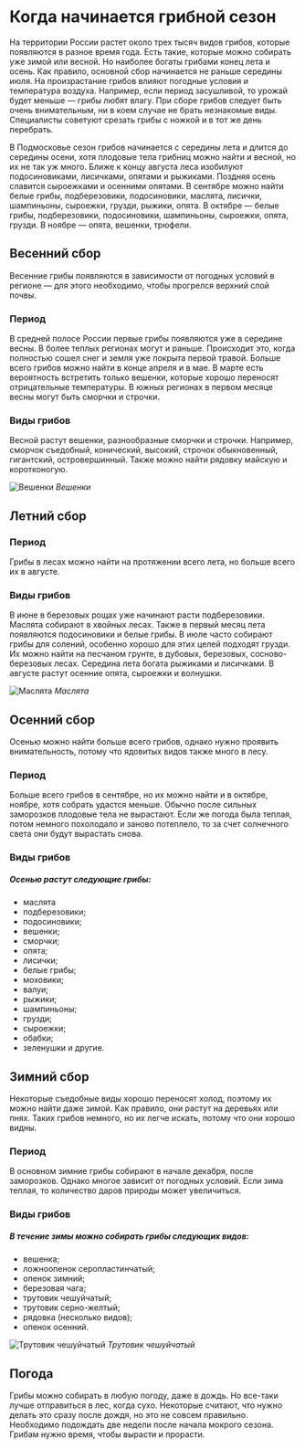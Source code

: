 # Когда начинается грибной сезон

На территории России растет около трех тысяч видов грибов, которые появляются в разное время года. Есть такие, которые можно собирать уже зимой или весной. Но наиболее богаты грибами конец лета и осень. Как правило, основной сбор начинается не раньше середины июля.
На произрастание грибов влияют погодные условия и температура воздуха. Например, если период засушливой, то урожай будет меньше — грибы любят влагу.
При сборе грибов следует быть очень внимательным, ни в коем случае не брать незнакомые виды. Специалисты советуют срезать грибы с ножкой и в тот же день перебрать.

В Подмосковье сезон грибов начинается с середины лета и длится до середины осени, хотя плодовые тела грибниц можно найти и весной, но их не так уж много. Ближе к концу августа леса изобилуют подосиновиками, лисичками, опятами и рыжиками. Поздняя осень славится сыроежками и осенними опятами. В сентябре можно найти белые грибы, подберезовики, подосиновики, маслята, лисички, шампиньоны, сыроежки, грузди, рыжики, опята. В октябре — белые грибы, подберезовики, подосиновики, шампиньоны, сыроежки, опята, грузди. В ноябре — опята, вешенки, трюфели.

## Весенний сбор

Весенние грибы появляются в зависимости от погодных условий в регионе — для этого необходимо, чтобы прогрелся верхний слой почвы.

### Период

В средней полосе России первые грибы появляются уже в середине весны. В более теплых регионах могут и раньше. Происходит это, когда полностью сошел снег и земля уже покрыта первой травой. Больше всего грибов можно найти в конце апреля и в мае. В марте есть вероятность встретить только вешенки, которые хорошо переносят отрицательные температуры. В южных регионах в первом месяце весны могут быть сморчки и строчки.

### Виды грибов

Весной растут вешенки, разнообразные сморчки и строчки. Например, сморчок съедобный, конический, высокий, строчок обыкновенный, гигантский, островершинный. Также можно найти рядовку майскую и коротконогую.

![](https://avatars.dzeninfra.ru/get-zen_doc/1875160/pub_62544faa6558dc3f7c396ddb_6254507b497433129a2e9a63/scale_1200 "Вешенки")
*Вешенки*

## Летний сбор

### Период

Грибы в лесах можно найти на протяжении всего лета, но больше всего их в августе.

### Виды грибов

В июне в березовых рощах уже начинают расти подберезовики. Маслята собирают в хвойных лесах. Также в первый месяц лета появляются подосиновики и белые грибы. В июле часто собирают грибы для солений, особенно хорошо для этих целей подходят грузди. Их можно найти на песчаном грунте, в дубовых, березовых, сосново-березовых лесах. Середина лета богата рыжиками и лисичками. В августе растут осенние опята, сыроежки и волнушки.

![](https://skazhynet.ru/wp-content/uploads/2019/09/masljata.jpg "Маслята")
*Маслята*


## Осенний сбор

Осенью можно найти больше всего грибов, однако нужно проявить внимательность, потому что ядовитых видов также много в лесу.

### Период

Больше всего грибов в сентябре, но их можно найти и в октябре, ноябре, хотя собрать удастся меньше. Обычно после сильных заморозков плодовые тела не вырастают. Если же погода была теплая, потом немного похолодало и заново потеплело, то за счет солнечного света они будут вырастать снова.

### Виды грибов

##### Осенью растут следующие грибы:

* маслята 
* подберезовики;
* подосиновики;
* вешенки;
* сморчки;
* опята;
* лисички;
* белые грибы;
* моховики;
* валуи;
* рыжики;
* шампиньоны;
* грузди;
* сыроежки;
* обабки;
* зеленушки и другие.

## Зимний сбор

Некоторые съедобные виды хорошо переносят холод, поэтому их можно найти даже зимой. Как правило, они растут на деревьях или пнях. Таких грибов немного, но их легче искать, потому что они хорошо видны.

### Период
В основном зимние грибы собирают в начале декабря, после заморозков. Однако многое зависит от погодных условий. Если зима теплая, то количество даров природы может увеличиться.
### Виды грибов
##### В течение зимы можно собирать грибы следующих видов:

* вешенка;
* ложноопенок серопластинчатый;
* опенок зимний;
* березовая чага;
* трутовик чешуйчатый;
* трутовик серно-желтый;
* рядовка (несколько видов);
* опенок осенний.

![](https://sdelai-lestnicu.ru/wp-content/uploads/5/7/2/572d88facecf79d020b2c10ba78fadb7.jpg "Трутовик чешуйчатый")
*Трутовик чешуйчатый*

## Погода
Грибы можно собирать в любую погоду, даже в дождь. Но все-таки лучше отправиться в лес, когда сухо. Некоторые считают, что нужно делать это сразу после дождя, но это не совсем правильно. Необходимо подождать две недели после начала мокрого сезона. Грибам нужно время, чтобы вырасти и прорасти.
